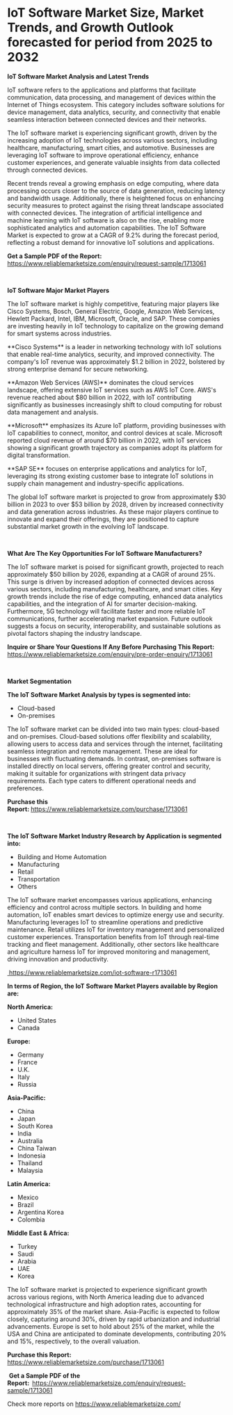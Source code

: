 <p><h1>IoT Software Market Size, Market Trends, and Growth Outlook forecasted for period from 2025 to 2032</h1></p><p><strong>IoT Software Market Analysis and Latest Trends</strong></p>
<p><p>IoT software refers to the applications and platforms that facilitate communication, data processing, and management of devices within the Internet of Things ecosystem. This category includes software solutions for device management, data analytics, security, and connectivity that enable seamless interaction between connected devices and their networks.</p><p>The IoT software market is experiencing significant growth, driven by the increasing adoption of IoT technologies across various sectors, including healthcare, manufacturing, smart cities, and automotive. Businesses are leveraging IoT software to improve operational efficiency, enhance customer experiences, and generate valuable insights from data collected through connected devices. </p><p>Recent trends reveal a growing emphasis on edge computing, where data processing occurs closer to the source of data generation, reducing latency and bandwidth usage. Additionally, there is heightened focus on enhancing security measures to protect against the rising threat landscape associated with connected devices. The integration of artificial intelligence and machine learning with IoT software is also on the rise, enabling more sophisticated analytics and automation capabilities. The IoT Software Market is expected to grow at a CAGR of 9.2% during the forecast period, reflecting a robust demand for innovative IoT solutions and applications.</p></p>
<p><strong>Get a Sample PDF of the Report:&nbsp;</strong> <a href="https://www.reliablemarketsize.com/enquiry/request-sample/1713061?utm_campaign=3509&utm_medium=2&utm_source=Github&utm_content=ia&utm_term=28032025&utm_id=iot-software">https://www.reliablemarketsize.com/enquiry/request-sample/1713061</a></p>
<p>&nbsp;</p>
<p><strong>IoT Software Major Market Players</strong></p>
<p><p>The IoT software market is highly competitive, featuring major players like Cisco Systems, Bosch, General Electric, Google, Amazon Web Services, Hewlett Packard, Intel, IBM, Microsoft, Oracle, and SAP. These companies are investing heavily in IoT technology to capitalize on the growing demand for smart systems across industries.</p><p>**Cisco Systems** is a leader in networking technology with IoT solutions that enable real-time analytics, security, and improved connectivity. The company's IoT revenue was approximately $1.2 billion in 2022, bolstered by strong enterprise demand for secure networking.</p><p>**Amazon Web Services (AWS)** dominates the cloud services landscape, offering extensive IoT services such as AWS IoT Core. AWS's revenue reached about $80 billion in 2022, with IoT contributing significantly as businesses increasingly shift to cloud computing for robust data management and analysis.</p><p>**Microsoft** emphasizes its Azure IoT platform, providing businesses with IoT capabilities to connect, monitor, and control devices at scale. Microsoft reported cloud revenue of around $70 billion in 2022, with IoT services showing a significant growth trajectory as companies adopt its platform for digital transformation.</p><p>**SAP SE** focuses on enterprise applications and analytics for IoT, leveraging its strong existing customer base to integrate IoT solutions in supply chain management and industry-specific applications.</p><p>The global IoT software market is projected to grow from approximately $30 billion in 2023 to over $53 billion by 2028, driven by increased connectivity and data generation across industries. As these major players continue to innovate and expand their offerings, they are positioned to capture substantial market growth in the evolving IoT landscape.</p></p>
<p>&nbsp;</p>
<p><strong>What Are The Key Opportunities For IoT Software Manufacturers?</strong></p>
<p><p>The IoT software market is poised for significant growth, projected to reach approximately $50 billion by 2026, expanding at a CAGR of around 25%. This surge is driven by increased adoption of connected devices across various sectors, including manufacturing, healthcare, and smart cities. Key growth trends include the rise of edge computing, enhanced data analytics capabilities, and the integration of AI for smarter decision-making. Furthermore, 5G technology will facilitate faster and more reliable IoT communications, further accelerating market expansion. Future outlook suggests a focus on security, interoperability, and sustainable solutions as pivotal factors shaping the industry landscape.</p></p>
<p><strong>Inquire or Share Your Questions If Any Before Purchasing This Report:</strong> <a href="https://www.reliablemarketsize.com/enquiry/pre-order-enquiry/1713061?utm_campaign=3509&utm_medium=2&utm_source=Github&utm_content=ia&utm_term=28032025&utm_id=iot-software">https://www.reliablemarketsize.com/enquiry/pre-order-enquiry/1713061</a></p>
<p>&nbsp;</p>
<p><strong>Market Segmentation</strong></p>
<p><strong>The IoT Software Market Analysis by types is segmented into:</strong></p>
<p><ul><li>Cloud-based</li><li>On-premises</li></ul></p>
<p><p>The IoT software market can be divided into two main types: cloud-based and on-premises. Cloud-based solutions offer flexibility and scalability, allowing users to access data and services through the internet, facilitating seamless integration and remote management. These are ideal for businesses with fluctuating demands. In contrast, on-premises software is installed directly on local servers, offering greater control and security, making it suitable for organizations with stringent data privacy requirements. Each type caters to different operational needs and preferences.</p></p>
<p><strong>Purchase this Report:&nbsp;</strong><a href="https://www.reliablemarketsize.com/purchase/1713061?utm_campaign=3509&utm_medium=2&utm_source=Github&utm_content=ia&utm_term=28032025&utm_id=iot-software">https://www.reliablemarketsize.com/purchase/1713061</a></p>
<p>&nbsp;</p>
<p><strong>The IoT Software Market Industry Research by Application is segmented into:</strong></p>
<p><ul><li>Building and Home Automation</li><li>Manufacturing</li><li>Retail</li><li>Transportation</li><li>Others</li></ul></p>
<p><p>The IoT software market encompasses various applications, enhancing efficiency and control across multiple sectors. In building and home automation, IoT enables smart devices to optimize energy use and security. Manufacturing leverages IoT to streamline operations and predictive maintenance. Retail utilizes IoT for inventory management and personalized customer experiences. Transportation benefits from IoT through real-time tracking and fleet management. Additionally, other sectors like healthcare and agriculture harness IoT for improved monitoring and management, driving innovation and productivity.</p></p>
<p><a href="https://www.reliablemarketsize.com/iot-software-r1713061?utm_campaign=3509&utm_medium=2&utm_source=Github&utm_content=ia&utm_term=28032025&utm_id=iot-software">&nbsp;https://www.reliablemarketsize.com/iot-software-r1713061</a></p>
<p><strong>In terms of Region, the IoT Software Market Players available by Region are:</strong></p>
<p>
    <p> <strong> North America: </strong>
        <ul>
            <li>United States</li>
            <li>Canada</li>
        </ul>
        </p> 
    <p> <strong> Europe: </strong>
        <ul>
            <li>Germany</li>
            <li>France</li>
            <li>U.K.</li>
            <li>Italy</li>
            <li>Russia</li>
        </ul>
        </p> 
    <p> <strong> Asia-Pacific: </strong>
        <ul>
            <li>China</li>
            <li>Japan</li>
            <li>South Korea</li>
            <li>India</li>
            <li>Australia</li>
            <li>China Taiwan</li>
            <li>Indonesia</li>
            <li>Thailand</li>
            <li>Malaysia</li>
        </ul>
        </p> 
    <p> <strong> Latin America: </strong>
        <ul>
            <li>Mexico</li>
            <li>Brazil</li>
            <li>Argentina Korea</li>
            <li>Colombia</li>
        </ul>
        </p> 
    <p> <strong> Middle East & Africa: </strong>
        <ul>
            <li>Turkey</li>
            <li>Saudi</li>
            <li>Arabia</li>
            <li>UAE</li>
            <li>Korea</li>
        </ul>
    </p>
    </p>
<p><p>The IoT software market is projected to experience significant growth across various regions, with North America leading due to advanced technological infrastructure and high adoption rates, accounting for approximately 35% of the market share. Asia-Pacific is expected to follow closely, capturing around 30%, driven by rapid urbanization and industrial advancements. Europe is set to hold about 25% of the market, while the USA and China are anticipated to dominate developments, contributing 20% and 15%, respectively, to the overall valuation.</p></p>
<p><strong>Purchase this Report: </strong><a href="https://www.reliablemarketsize.com/purchase/1713061?utm_campaign=3509&utm_medium=2&utm_source=Github&utm_content=ia&utm_term=28032025&utm_id=iot-software">https://www.reliablemarketsize.com/purchase/1713061</a></p>
<p>&nbsp;<strong>Get a Sample PDF of the Report:&nbsp;&nbsp;</strong><a href="https://www.reliablemarketsize.com/enquiry/request-sample/1713061?utm_campaign=3509&utm_medium=2&utm_source=Github&utm_content=ia&utm_term=28032025&utm_id=iot-software">https://www.reliablemarketsize.com/enquiry/request-sample/1713061</a></p>
<p><strong></strong></p>
<p>Check more reports on <a href="https://www.reliablemarketsize.com/?utm_campaign=3509&utm_medium=2&utm_source=Github&utm_content=ia&utm_term=28032025&utm_id=iot-software">https://www.reliablemarketsize.com/</a></p>